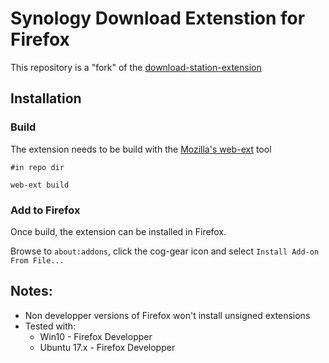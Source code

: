 # Synology Download Extenstion for Firefox


This repository is a "fork" of the [download-station-extension](https://www.download-station-extension.com/)


## Installation

### Build

The extension needs to be build with the [Mozilla's web-ext](https://github.com/mozilla/web-ext) tool

``` (bash)
#in repo dir

web-ext build
```

### Add to Firefox

Once build, the extension can be installed in Firefox.

Browse to `about:addons`, click the cog-gear icon and select `Install Add-on From File...`


## Notes:

* Non developper versions of Firefox won't install unsigned extensions
* Tested with:
	* Win10 - Firefox Developper 
	* Ubuntu 17.x - Firefox Developper



